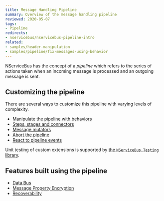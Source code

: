 ```yaml
---
title: Message Handling Pipeline
summary: Overview of the message handling pipeline
reviewed: 2020-05-07
tags:
- Pipeline
redirects:
- nservicebus/nservicebus-pipeline-intro
related:
- samples/header-manipulation
- samples/pipeline/fix-messages-using-behavior
---
```


NServiceBus has the concept of a _pipeline_ which refers to the series of actions taken when an incoming message is processed and an outgoing message is sent.

## Customizing the pipeline

There are several ways to customize this pipeline with varying levels of complexity.

* [Manipulate the pipeline with behaviors](/nservicebus/pipeline/manipulate-with-behaviors.md)
* [Steps, stages and connectors](/nservicebus/pipeline/steps-stages-connectors.md)
* [Message mutators](/nservicebus/pipeline/message-mutators.md)
* [Abort the pipeline](/nservicebus/pipeline/aborting.md)
* [React to pipeline events](/nservicebus/pipeline/events.md)

 Unit testing of custom extensions is supported by [the `NServiceBus.Testing` library](/nservicebus/testing/#testing-a-behavior).

## Features built using the pipeline

* [Data Bus](/nservicebus/messaging/databus/)
* [Message Property Encryption](/nservicebus/security/property-encryption.md)
* [Recoverability](/nservicebus/recoverability/)
